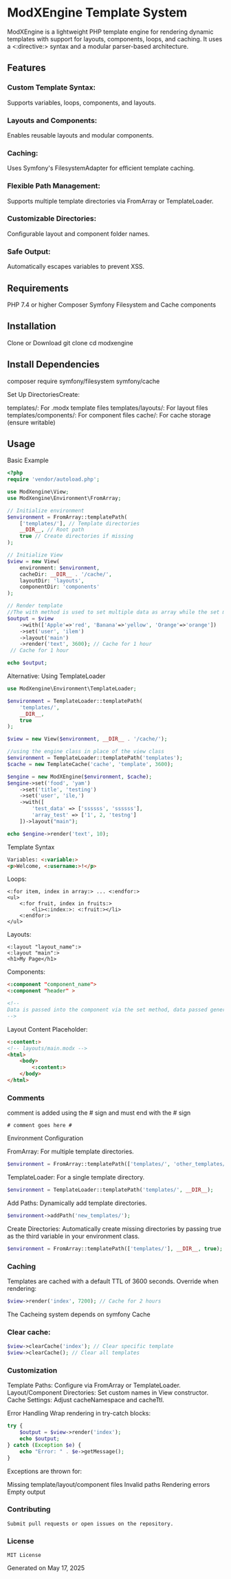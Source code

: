 # ModXEngine Template System
ModXEngine is a lightweight PHP template engine for rendering dynamic templates with support for layouts, components, loops, and caching. It uses a <:directive:> syntax and a modular parser-based architecture.

## Features

### Custom Template Syntax: 
Supports variables, loops, components, and layouts.

### Layouts and Components: 
Enables reusable layouts and modular components.

### Caching: 
Uses Symfony's FilesystemAdapter for efficient template caching.

### Flexible Path Management: 
Supports multiple template directories via FromArray or TemplateLoader.

### Customizable Directories: 
Configurable layout and component folder names.

### Safe Output: 
Automatically escapes variables to prevent XSS.

## Requirements

PHP 7.4 or higher
Composer
Symfony Filesystem and Cache components

## Installation
Clone or Download
git clone <repository-url>
cd modxengine


## Install Dependencies
composer require symfony/filesystem symfony/cache


Set Up DirectoriesCreate:

templates/: For .modx template files
templates/layouts/: For layout files
templates/components/: For component files
cache/: For cache storage (ensure writable)



## Usage
Basic Example
```php
<?php
require 'vendor/autoload.php';

use ModXengine\View;
use ModXengine\Environment\FromArray;

// Initialize environment
$environment = FromArray::templatePath(
    ['templates/'], // Template directories
    __DIR__, // Root path
    true // Create directories if missing
);

// Initialize View
$view = new View(
    environment: $environment,
    cacheDir: __DIR__ . '/cache/',
    layoutDir: 'layouts',
    componentDir: 'components'
);

// Render template
//The with method is used to set multiple data as array while the set method is used to set single data based on key as the first variable and the value as the second
$output = $view  
    ->with(['Apple'=>'red', 'Banana'=>'yellow', 'Orange'=>'orange'])
    ->set('user', 'ilem')
    ->layout('main')
    ->render('text', 3600); // Cache for 1 hour
 // Cache for 1 hour

echo $output;
```


Alternative: Using TemplateLoader
```php
use ModXengine\Environment\TemplateLoader;

$environment = TemplateLoader::templatePath(
    'templates/',
    __DIR__,
    true
);

$view = new View($environment, __DIR__ . '/cache/');
```


```php
//using the engine class in place of the view class
$environment = TemplateLoader::templatePath('templates');
$cache = new TemplateCache('cache', 'template', 3600);

$engine = new ModXEngine($environment, $cache);
$engine->set('food', 'yam')
    ->set('title', 'testing')
    ->set('user', 'ile,')
    ->with([
        'test_data' => ['ssssss', 'ssssss'],
        'array_test' => ['1', 2, 'testng']
    ])->layout("main");

echo $engine->render('text', 10);
```
Template Syntax
```html
Variables: <:variable:>
<p>Welcome, <:username:>!</p>
```

Loops: 
```
<:for item, index in array:> ... <:endfor:>
<ul>
    <:for fruit, index in fruits:>
        <li><:index:>: <:fruit:></li>
    <:endfor:>
</ul>
```

Layouts: 
```
<:layout "layout_name":>
<:layout "main":>
<h1>My Page</h1>
```

Components: 
```html
<:component "component_name">
<:component "header" >

<!-- 
Data is passed into the component via the set method, data passed generally into the template is available to all the components of the template
-->
```

Layout Content Placeholder: 
```html
<:content:>
<!-- layouts/main.modx -->
<html>
    <body>
        <:content:>
    </body>
</html>

```
### Comments
comment is added using the # sign and must end with the # sign
```
# comment goes here #
```

Environment Configuration

FromArray: For multiple template directories.
```php
$environment = FromArray::templatePath(['templates/', 'other_templates/'], __DIR__);
```

TemplateLoader: For a single template directory.
```php
$environment = TemplateLoader::templatePath('templates/', __DIR__);
```

Add Paths: Dynamically add template directories.
```php
$environment->addPath('new_templates/');
```

Create Directories: Automatically create missing directories by passing true as the third variable in your environment class.

```php
$environment = FromArray::templatePath(['templates/'], __DIR__, true);
```


### Caching
Templates are cached with a default TTL of 3600 seconds. Override when rendering:
```php
$view->render('index', 7200); // Cache for 2 hours
```
The Cacheing system depends on symfony Cache

### Clear cache:
```php
$view->clearCache('index'); // Clear specific template
$view->clearCache(); // Clear all templates
```
### Customization

Template Paths: Configure via FromArray or TemplateLoader.
Layout/Component Directories: Set custom names in View constructor.
Cache Settings: Adjust cacheNamespace and cacheTtl.

Error Handling
Wrap rendering in try-catch blocks:
```php
try {
    $output = $view->render('index');
    echo $output;
} catch (Exception $e) {
    echo "Error: " . $e->getMessage();
}
```

Exceptions are thrown for:

Missing template/layout/component files
Invalid paths
Rendering errors
Empty output

### Contributing
```
Submit pull requests or open issues on the repository.
```

### License
```
MIT License
```
Generated on May 17, 2025
